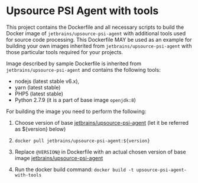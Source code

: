 # Upsource PSI Agent with tools

This project contains the Dockerfile and all necessary scripts to build the Docker image of `jetbrains/upsource-psi-agent` with additional tools used for source code processing.
This Dockerfile MAY be used as an example for building your own images inherited from `jetbrains/upsource-psi-agent` with those particular tools required for your projects.

Image described by sample Dockerfile is inherited from `jetbrains/upsource-psi-agent` and contains the following tools:
- nodejs (latest stable v6.x), 
- yarn (latest stable)
- PHP5 (latest stable)
- Python 2.7.9 (it is a part of base image `openjdk:8`) 

For building the image you need to perform the following:

1. Choose version of base [jetbrains/upsource-psi-agent](https://hub.docker.com/r/jetbrains/upsource-psi-agent/tags/) 
(let it be referred as ${version} below)

2. `docker pull jetbrains/upsource-psi-agent:${version}`

3. Replace `@VERSION@` in Dockerfile with an actual chosen version of base image [jetbrains/upsource-psi-agent](https://hub.docker.com/r/jetbrains/upsource-psi-agent/tags/) 

4. Run the docker build command:
`docker build -t upsource-psi-agent-with-tools`